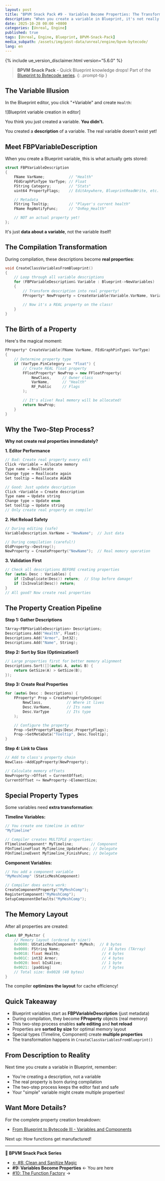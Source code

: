 ```yaml
---
layout: post
title: "BPVM Snack Pack #9 - Variables Become Properties: The Transformation"
description: "When you create a variable in Blueprint, it's not really a variable yet. It's just a description waiting to become a real property. Here's the metamorphosis."
date: 2025-10-28 00:00 +0800
categories: [Unreal, Engine]
published: true
tags: [Unreal, Engine, Blueprint, BPVM-Snack-Pack]
media_subpath: /assets/img/post-data/unreal/engine/bpvm-bytecode/
lang: en
---
```


{% include ue_version_disclaimer.html version="5.6.0" %}

> **BPVM Snack Pack** - Quick Blueprint knowledge drops! Part of the [Blueprint to Bytecode series](/posts/bpvm-bytecode-I/).
{: .prompt-tip }

## The Variable Illusion

In the Blueprint editor, you click "+Variable" and create `Health`:

![Blueprint variable creation in editor]

You think you just created a variable. **You didn't.**

You created a **description** of a variable. The real variable doesn't exist yet!

## Meet FBPVariableDescription

When you create a Blueprint variable, this is what actually gets stored:

```cpp
struct FBPVariableDescription
{
    FName VarName;           // "Health"
    FEdGraphPinType VarType; // Float
    FString Category;        // "Stats"
    uint64 PropertyFlags;    // EditAnywhere, BlueprintReadWrite, etc.

    // Metadata
    FString Tooltip;         // "Player's current health"
    FName RepNotifyFunc;     // "OnRep_Health"

    // NOT an actual property yet!
};
```

It's just **data about a variable**, not the variable itself!

## The Compilation Transformation

During compilation, these descriptions become **real properties**:

```cpp
void CreateClassVariablesFromBlueprint()
{
    // Loop through all variable descriptions
    for (FBPVariableDescription& Variable : Blueprint->NewVariables)
    {
        // Transform description into real property!
        FProperty* NewProperty = CreateVariable(Variable.VarName, Variable.VarType);

        // Now it's a REAL property on the class!
    }
}
```

## The Birth of a Property

Here's the magical moment:

```cpp
FProperty* CreateVariable(FName VarName, FEdGraphPinType& VarType)
{
    // Determine property type
    if (VarType.PinCategory == "Float") {
        // Create REAL float property
        FFloatProperty* NewProp = new FFloatProperty(
            NewClass,     // Owner class
            VarName,      // "Health"
            RF_Public     // Flags
        );

        // It's alive! Real memory will be allocated!
        return NewProp;
    }
}
```

## Why the Two-Step Process?

**Why not create real properties immediately?**

**1. Editor Performance**
```cpp
// Bad: Create real property every edit
Click +Variable → Allocate memory
Type name → Reallocate
Change type → Reallocate again
Set tooltip → Reallocate AGAIN

// Good: Just update description
Click +Variable → Create description
Type name → Update string
Change type → Update enum
Set tooltip → Update string
// Only create real property on compile!
```

**2. Hot Reload Safety**
```cpp
// During editing (safe)
VariableDescription.VarName = "NewName";  // Just data

// During compilation (careful!)
OldProperty->Destroy();
NewProperty = CreateProperty("NewName");  // Real memory operation
```

**3. Validation First**
```cpp
// Check all descriptions BEFORE creating properties
for (auto& Desc : Variables) {
    if (IsDuplicate(Desc)) return;  // Stop before damage!
    if (IsInvalid(Desc)) return;
}
// All good? Now create real properties
```

## The Property Creation Pipeline

**Step 1: Gather Descriptions**
```cpp
TArray<FBPVariableDescription> Descriptions;
Descriptions.Add("Health", Float);
Descriptions.Add("Armor", Int32);
Descriptions.Add("Name", String);
```

**Step 2: Sort by Size (Optimization!)**
```cpp
// Large properties first for better memory alignment
Descriptions.Sort([](auto& A, auto& B) {
    return GetSize(A) > GetSize(B);
});
```

**Step 3: Create Real Properties**
```cpp
for (auto& Desc : Descriptions) {
    FProperty* Prop = CreatePropertyOnScope(
        NewClass,           // Where it lives
        Desc.VarName,       // Its name
        Desc.VarType        // Its type
    );

    // Configure the property
    Prop->SetPropertyFlags(Desc.PropertyFlags);
    Prop->SetMetaData("Tooltip", Desc.Tooltip);
}
```

**Step 4: Link to Class**
```cpp
// Add to class's property chain
NewClass->AddCppProperty(NewProperty);

// Calculate memory offsets
NewProperty->Offset = CurrentOffset;
CurrentOffset += NewProperty->ElementSize;
```

## Special Property Types

Some variables need **extra transformation**:

**Timeline Variables:**
```cpp
// You create one timeline in editor
"MyTimeline"

// Compiler creates MULTIPLE properties:
FTimelineComponent* MyTimeline;        // Component
FOnTimelineFloat MyTimeline_UpdateFunc; // Delegate
FOnTimelineEvent MyTimeline_FinishFunc; // Delegate
```

**Component Variables:**
```cpp
// You add a component variable
"MyMeshComp" (StaticMeshComponent)

// Compiler does extra work:
CreateComponentProperty("MyMeshComp");
RegisterComponent("MyMeshComp");
SetupComponentDefaults("MyMeshComp");
```

## The Memory Layout

After all properties are created:

```cpp
class BP_MyActor {
    // Memory layout (ordered by size!)
    0x0000: UStaticMeshComponent* MyMesh;  // 8 bytes
    0x0008: FString Name;                   // 16 bytes (TArray)
    0x0018: float Health;                   // 4 bytes
    0x001C: int32 Armor;                    // 4 bytes
    0x0020: bool bIsAlive;                  // 1 byte
    0x0021: [padding]                       // 7 bytes
    // Total size: 0x0028 (40 bytes)
}
```

The compiler **optimizes the layout** for cache efficiency!

## Quick Takeaway

- Blueprint variables start as **FBPVariableDescription** (just metadata)
- During compilation, they become **FProperty** objects (real memory)
- This two-step process enables **safe editing** and **hot reload**
- Properties are **sorted by size** for optimal memory layout
- Special types (Timeline, Component) create **multiple properties**
- The transformation happens in `CreateClassVariablesFromBlueprint()`

## From Description to Reality

Next time you create a variable in Blueprint, remember:
- You're creating a description, not a variable
- The real property is born during compilation
- The two-step process keeps the editor fast and safe
- Your "simple" variable might create multiple properties!

## Want More Details?

For the complete property creation breakdown:
- [From Blueprint to Bytecode III - Variables and Components](/posts/bpvm-bytecode-III/#variables-and-components)

Next up: How functions get manufactured!

---

**🍿 BPVM Snack Pack Series**
- [← #8: Clean and Sanitize Magic](/posts/bpvm-snack-08-clean-sanitize/)
- **#9: Variables Become Properties** ← You are here
- [#10: The Function Factory](/posts/bpvm-snack-10-function-factory/) →